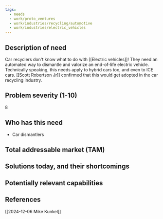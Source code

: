 ```yaml
---
tags:
  - needs
  - work/proto_ventures
  - work/industries/recycling/automotive
  - work/industries/electric_vehicles
---
```

## Description of need
Car recyclers don't know what to do with [[Electric vehicles]]! They need an automated way to dismantle and valorize an end-of-life electric vehicle. Technically speaking, this needs apply to hybrid cars too, and even to ICE cars. [[Scott Robertson Jr]] confirmed that this would get adopted in the car recycling industry.

## Problem severity (1-10)
8

## Who has this need
- Car dismantlers

## Total addressable market (TAM)


## Solutions today, and their shortcomings


## Potentially relevant capabilities


## References
[[2024-12-06 Mike Kunkel]]